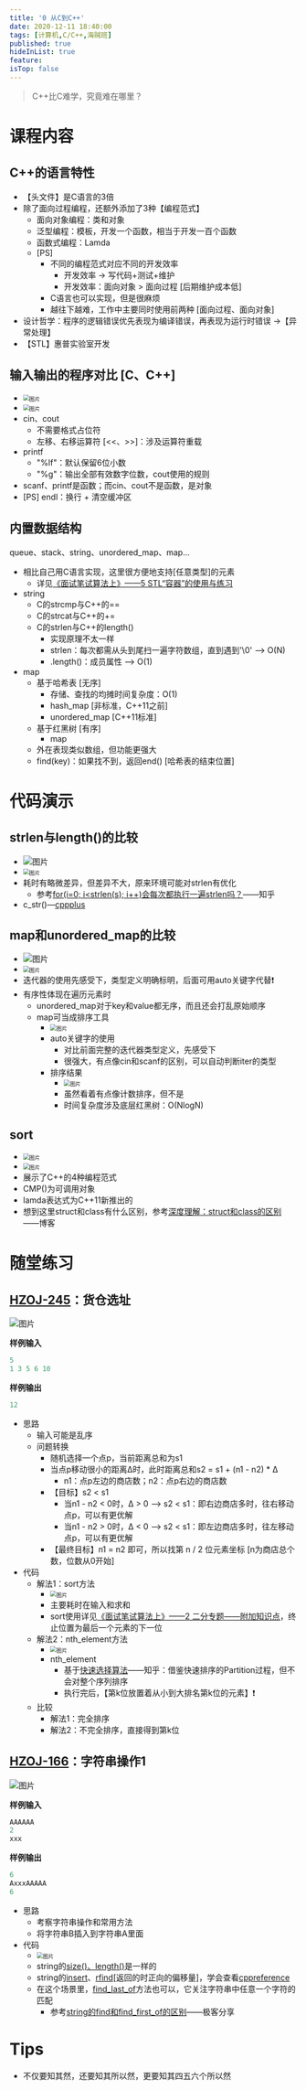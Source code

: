 ```yaml
---
title: '0 从C到C++'
date: 2020-12-11 18:40:00
tags: [计算机,C/C++,海贼班]
published: true
hideInList: true
feature: 
isTop: false
---
```

>C++比C难学，究竟难在哪里？
# 课程内容

## C++的语言特性

* 【头文件】是C语言的3倍
* 除了面向过程编程，还额外添加了3种【编程范式】
    * 面向对象编程：类和对象
    * 泛型编程：模板，开发一个函数，相当于开发一百个函数
    * 函数式编程：Lamda
    * [PS]
        * 不同的编程范式对应不同的开发效率
            * 开发效率 -> 写代码+测试+维护
            * 开发效率：面向对象 > 面向过程 [后期维护成本低]
        * C语言也可以实现，但是很麻烦
        * 越往下越难，工作中主要同时使用前两种 [面向过程、面向对象]
* 设计哲学：程序的逻辑错误优先表现为编译错误，再表现为运行时错误 ->【异常处理】
* 【STL】惠普实验室开发
## 输入输出的程序对比 [C、C++]

* <img src="https://cdn.jsdelivr.net/gh/doubleLLL3/blogImgs@main/img/20210125113735.png" alt="图片" style="zoom:67%;" />
* <img src="https://cdn.jsdelivr.net/gh/doubleLLL3/blogImgs@main/img/20210125113742.png" alt="图片" style="zoom:67%;" />
* cin、cout
    * 不需要格式占位符
    * 左移、右移运算符 [<<、>>]：涉及运算符重载
* printf
    * "%lf"：默认保留6位小数
    * "%g"：输出全部有效数字位数，cout使用的规则
* scanf、printf是函数；而cin、cout不是函数，是对象
* [PS] endl：换行 + 清空缓冲区
## 内置数据结构

queue、stack、string、unordered_map、map...

* 相比自己用C语言实现，这里很方便地支持[任意类型]的元素
    * 详见[《面试笔试算法上》——5 STL“容器”的使用与练习](https://doublelll3.ml/mbss_5_STL%E2%80%9C%E5%AE%B9%E5%99%A8%E2%80%9D%E7%9A%84%E4%BD%BF%E7%94%A8%E4%B8%8E%E7%BB%83%E4%B9%A0/)
* string
    * C的strcmp与C++的==
    * C的strcat与C++的+=
    * C的strlen与C++的length()
        * 实现原理不太一样
        * strlen：每次都需从头到尾扫一遍字符数组，直到遇到'\0' --> O(N)
        * .length()：成员属性 --> O(1)
* map
    * 基于哈希表 [无序]
        * 存储、查找的均摊时间复杂度：O(1)
        * hash_map [非标准，C++11之前]
        * unordered_map [C++11标准]
    * 基于红黑树 [有序]
        * map
    * 外在表现类似数组，但功能更强大
    * find(key)：如果找不到，返回end() [哈希表的结束位置]
# 代码演示

## strlen与length()的比较

* ![图片](https://cdn.jsdelivr.net/gh/doubleLLL3/blogImgs@main/img/20210125113750.png)
* <img src="https://cdn.jsdelivr.net/gh/doubleLLL3/blogImgs@main/img/20210125113800.png" alt="图片" style="zoom:67%;" />
* 耗时有略微差异，但差异不大，原来环境可能对strlen有优化
    * 参考[for(i=0; i<strlen(s); i++)会每次都执行一遍strlen吗？](https://www.zhihu.com/question/343176606)——知乎
* c_str()—[cppplus](http://www.cplusplus.com/reference/string/string/c_str/)
## map和unordered_map的比较

* ![图片](https://cdn.jsdelivr.net/gh/doubleLLL3/blogImgs@main/img/20210125113806.png)
* <img src="https://cdn.jsdelivr.net/gh/doubleLLL3/blogImgs@main/img/20210125113813.png" alt="图片" style="zoom:67%;" />
* 迭代器的使用先感受下，类型定义明确标明，后面可用auto关键字代替❗
* 有序性体现在遍历元素时
    * unordered_map对于key和value都无序，而且还会打乱原始顺序
    * map可当成排序工具
        * <img src="https://cdn.jsdelivr.net/gh/doubleLLL3/blogImgs@main/img/20210125113820.png" alt="图片" style="zoom:67%;" />
        * auto关键字的使用
            * 对比前面完整的迭代器类型定义，先感受下
            * 很强大，有点像cin和scanf的区别，可以自动判断iter的类型
        * 排序结果
            * <img src="https://cdn.jsdelivr.net/gh/doubleLLL3/blogImgs@main/img/20210125113827.png" alt="图片" style="zoom:67%;" />
            * 虽然看着有点像计数排序，但不是
            * 时间复杂度涉及底层红黑树：O(NlogN)
## sort

* <img src="https://cdn.jsdelivr.net/gh/doubleLLL3/blogImgs@main/img/20210125113834.png" alt="图片" style="zoom:67%;" />
* <img src="https://cdn.jsdelivr.net/gh/doubleLLL3/blogImgs@main/img/20210125113841.png" alt="图片" style="zoom:67%;" />
* 展示了C++的4种编程范式
* CMP()为可调用对象
* lamda表达式为C++11新推出的
* 想到这里struct和class有什么区别，参考[深度理解：struct和class的区别](https://www.topomel.com/archives/1297.html)——博客
# 随堂练习

## [HZOJ-245](http://oj.haizeix.com/problem/245)：货仓选址

![图片](https://cdn.jsdelivr.net/gh/doubleLLL3/blogImgs@main/img/20210125113848.png)

**样例输入**

```c++
5
1 3 5 6 10
```
**样例输出**
```c++
12
```
* 思路
    * 输入可能是乱序
    * 问题转换
        * 随机选择一个点p，当前距离总和为s1
        * 当点p移动很小的距离Δ时，此时距离总和s2 = s1 + (n1 - n2) * Δ
            * n1：点p左边的商店数；n2：点p右边的商店数
        * 【目标】s2 < s1
            * 当n1 - n2 < 0时，Δ > 0 --> s2 < s1：即右边商店多时，往右移动点p，可以有更优解
            * 当n1 - n2 > 0时，Δ < 0 --> s2 < s1：即左边商店多时，往左移动点p，可以有更优解
        * 【最终目标】n1 = n2 即可，所以找第 n / 2 位元素坐标 [n为商店总个数，位数从0开始]
* 代码
    * 解法1：sort方法
        * <img src="https://cdn.jsdelivr.net/gh/doubleLLL3/blogImgs@main/img/20210125113856.png" alt="图片" style="zoom:67%;" />
        * 主要耗时在输入和求和
        * sort使用详见[《面试笔试算法上》——2 二分专题——附加知识点](https://doublelll3.ml/mbss_2_%E4%BA%8C%E5%88%86%E4%B8%93%E9%A2%98/#%E9%99%84%E5%8A%A0%E7%9F%A5%E8%AF%86%E7%82%B9)，终止位置为最后一个元素的下一位
    * 解法2：nth_element方法
        * <img src="https://cdn.jsdelivr.net/gh/doubleLLL3/blogImgs@main/img/20210125113903.png" alt="图片" style="zoom: 67%;" />
        * nth_element
            * 基于[快速选择算法](https://zhuanlan.zhihu.com/p/64627590)——知乎：借鉴快速排序的Partition过程，但不会对整个序列排序
            * 执行完后，【第k位放置着从小到大排名第k位的元素】❗
    * 比较
        * 解法1：完全排序
        * 解法2：不完全排序，直接得到第k位
## [HZOJ-166](http://oj.haizeix.com/problem/166)：字符串操作1

![图片](https://cdn.jsdelivr.net/gh/doubleLLL3/blogImgs@main/img/20210125113910.png)

**样例输入**

```c++
AAAAAA
2
xxx
```
**样例输出**
```c++
6
AxxxAAAAA
6
```
* 思路
    * 考察字符串操作和常用方法
    * 将字符串B插入到字符串A里面
* 代码
    * <img src="https://cdn.jsdelivr.net/gh/doubleLLL3/blogImgs@main/img/20210125113925.png" alt="图片" style="zoom:67%;" />
    * string的[size()、length()](https://en.cppreference.com/w/cpp/string/basic_string/size)是一样的
    * string的[insert](https://en.cppreference.com/w/cpp/string/basic_string/insert)、[rfind](https://en.cppreference.com/w/cpp/string/basic_string/rfind)[返回的时正向的偏移量]，学会查看[cppreference](https://en.cppreference.com/w/)
    * 在这个场景里，[find_last_of](https://en.cppreference.com/w/cpp/string/basic_string/find_last_of)方法也可以，它关注字符串中任意一个字符的匹配
        * 参考[string的find和find_first_of的区别](https://www.geek-share.com/detail/2712377515.html)——极客分享
# Tips

* 不仅要知其然，还要知其所以然，更要知其四五六个所以然

